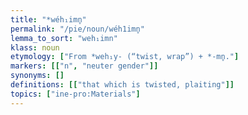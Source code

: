 ```yaml
---
title: "*wéh₁imn̥"
permalink: "/pie/noun/wéh1imn̥"
lemma_to_sort: "weh₁imn"
klass: noun
etymology: ["From *weh₁y- (“twist, wrap”) +‎ *-mn̥."]
markers: [["n", "neuter gender"]]
synonyms: []
definitions: [["that which is twisted, plaiting"]]
topics: ["ine-pro:Materials"]
---
```

